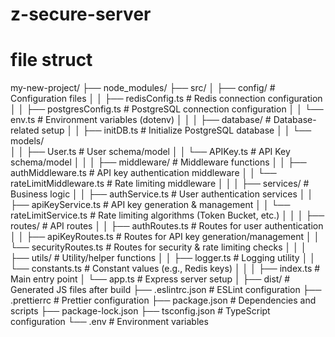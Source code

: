 # z-secure-server


# file struct

my-new-project/
├── node_modules/
├── src/
│   ├── config/                        # Configuration files
│   │   ├── redisConfig.ts             # Redis connection configuration
│   │   ├── postgresConfig.ts          # PostgreSQL connection configuration
│   │   └── env.ts                     # Environment variables (dotenv)
│   │
│   ├── database/                      # Database-related setup
│   │   ├── initDB.ts                  # Initialize PostgreSQL database
│   │   └── models/                    
│   │       ├── User.ts                # User schema/model
│   │       └── APIKey.ts              # API Key schema/model
│   │
│   ├── middleware/                    # Middleware functions
│   │   ├── authMiddleware.ts          # API key authentication middleware
│   │   └── rateLimitMiddleware.ts     # Rate limiting middleware
│   │
│   ├── services/                      # Business logic
│   │   ├── authService.ts             # User authentication services
│   │   ├── apiKeyService.ts           # API key generation & management
│   │   └── rateLimitService.ts        # Rate limiting algorithms (Token Bucket, etc.)
│   │
│   ├── routes/                        # API routes
│   │   ├── authRoutes.ts              # Routes for user authentication
│   │   ├── apiKeyRoutes.ts            # Routes for API key generation/management
│   │   └── securityRoutes.ts          # Routes for security & rate limiting checks
│   │
│   ├── utils/                         # Utility/helper functions
│   │   ├── logger.ts                  # Logging utility
│   │   └── constants.ts               # Constant values (e.g., Redis keys)
│   │
│   ├── index.ts                       # Main entry point
│   └── app.ts                         # Express server setup
│
├── dist/                              # Generated JS files after build
├── .eslintrc.json                     # ESLint configuration
├── .prettierrc                        # Prettier configuration
├── package.json                       # Dependencies and scripts
├── package-lock.json
├── tsconfig.json                      # TypeScript configuration
└── .env                               # Environment variables
